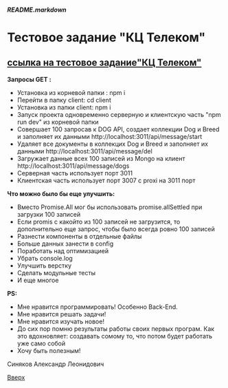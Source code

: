 <a id="anchor"></a>
##### README.markdown

# Тестовое задание "КЦ Телеком"

## [ссылка на тестовое задание"КЦ Телеком"](https://docs.google.com/document/d/1dZdYZEkzbj6RVaXYup-xPZM4daYuTsmsu2JUuCRc9Uw/edit)


**Запросы GET :**
* Установка из корневой папки : npm i
* Перейти в папку client: cd client
* Установка из папки client: npm i
* Запуск проекта одновременно серверную и клиентскую часть "npm run dev" из корневой папки
* Совершает 100 запросав к DOG API, создает коллекции  Dog и Breed и заполняет их данными
http://localhost:3011/api/message/start
* Удаляет все документы в   коллекцих  Dog и Breed и заполняет их данными http://localhost:3011/api/message/del
* Загружает данные всех  100 записей из Mongo на клиент http://localhost:3011/api/message/dogs
* Серверная часть использует порт 3011
* Клиентская часть использует порт 3007 с proxi на 3011 порт

**Что можно было бы еще улучшить:**

* Вместо Promise.All мог бы использовать promise.allSettled при загрузки 100 записей
* Если promis  с какойто из 100 записей не загрузится, то дополнительно еще запрос, чтобы было всегда ровно 100 записей
* Разнести компоненты в отдельные файлы
* Больше данных занести в config
* Поработать над оптимизацией
* Убрать console.log
* Улучшить верстку
* Сделать модульные тесты
* И еще многое

**PS:**

* Мне нравится программировать! Особенно Back-End.
* Мне нравится решать задачи!
* Мне нравится изучать новое!
* До сих пор помню результаты работы своих первых програм. Как это вдохновляет: создавать сомому то, что потом будет работать уже само собой
* Хочу быть полезным!

 Синяков Александр Леонидович

[Вверх](#anchor)
